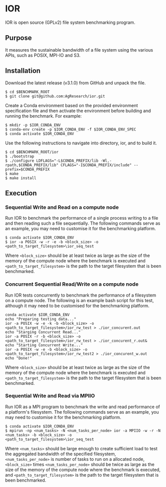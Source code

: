 # IOR

IOR is open source (GPLv2) file system benchmarking program.

## Purpose

It measures the sustainable bandwidth of a file system  using the various APIs, such as POSIX, MPI-IO and S3.

## Installation

Download the latest release (v3.1.0) from GitHub and unpack the file.

```
$ cd $BENCHMARK_ROOT
$ git clone git@github.com:AgResearch/ior.git
```

Create a Conda environment based on the provided environment specification file and then activate the environment before building and running the benchmark.  For example:

```
$ mkdir -p $IOR_CONDA_ENV
$ conda-env create -p $IOR_CONDA_ENV -f $IOR_CONDA_ENV_SPEC
$ conda activate $IOR_CONDA_ENV
```

Use the following instructions to navigate into directory, ior, and to build it.

```
$ cd $BENCHMARK_ROOT/ior
$ ./bootstrap
$ ./configure LDFLAGS="-L$CONDA_PREFIX/lib -Wl,-rpath,$CONDA_PREFIX/lib" CFLAGS="-I$CONDA_PREFIX/include" --prefix=$CONDA_PREFIX
$ make
$ make install
```

## Execution

### Sequential Write and Read on a compute node

Run IOR to benchmark the performance of a single process writing to a file and then reading such a file sequentially. The following commands serve as an example, you may need to customise it for the benchmarking platform.

```
$ conda activate $IOR_CONDA_ENV
$ ior -a POSIX -w -r -e -b <block_size> -o <path_to_target_filesystem>\ior_seq_test
```

Where ```<block_size>``` should be at least twice as large as the size of the memory of the compute node where the benchmark is executed and ``` <path_to_target_filesystem>``` is the path to the target filesystem that is been benchmarked.

### Concurrent Sequential Read/Write on a compute node

Run IOR tests concurrently to benchmark the performance of a filesystem on a compute node. The following is an example bash script for this test, although it may need to be customised for the benchmarking platform.

```
conda activate $IOR_CONDA_ENV
echo "Preparing testing data..."
ior -a POSIX -w -e -k -b <block_size> -o <path_to_target_filesystem>/ior_rw_test > ./ior_concurent.out
echo "Starging Concurrent Read..."
ior -a POSIX -r -b <block_size> -o <path_to_target_filesystem>/ior_rw_test > ./ior_concurent_r.out&
echo "Starting Concurrent Write..."
ior -a POSIX -w -e -b <block_size> -o <path_to_target_filesystem>/ior_rw_test2 > ./ior_concurent_w.out
echo "Done!"
```

Where ```<block_size>``` should be at least twice as large as the size of the memory of the compute node where the benchmark is executed and ``` <path_to_target_filesystem>``` is the path to the target filesystem that is been benchmarked.

### Sequential Write and Read via MPIIO

Run IOR as a MPI program to benchmark the write and read performance of a platform's filesystem.  The following commands serve as an example, you may need to customise it for the benchmarking platform.

```
$ conda activate $IOR_CONDA_ENV
$ mpirun -np <num_tasks> -N <num_tasks_per_node> ior -a MPIIO -w -r -N <num_tasks> -b <block_size> -o <path_to_target_filesystem>\ior_seq_test
```

Where ```<num_tasks>``` should be large enough to create sufficient load to test the aggregated bandwidth of the specified filesystem, ```<num_tasks_per_node>``` is number of tasks to run on a allocated node,  ```<block_size>``` times ```<num_tasks_per_node>``` should be twice as large as the size of the memory of the  compute node where the benchmark is executed, and ```<path_to_target_filesystem>``` is the path to the target filesystem that is been benchmarked.
